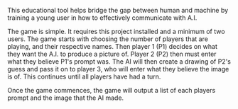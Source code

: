 
This educational tool helps bridge the gap between human and machine by training a young user in how to effectively communicate with A.I. 

The game is simple. It requires this project installed and a minimum of two users. The game starts with choosing the number of players that are playing, and their respective names. Then player 1 (P1) decides on what they want the A.I. to produce a picture of. Player 2 (P2) then must enter what they believe P1's prompt was. The AI will then create a drawing of P2's guess and pass it on to player 3, who will enter what they believe the image is of. This continues until all players have had a turn. 

Once the game commences, the game will output a list of each players prompt and the image that the AI made.
 




























